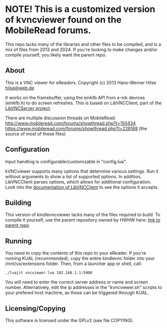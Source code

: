 # NOTE! This is a customized version of kvncviewer found on the MobileRead forums.
This repo lacks many of the libraries and other files to be compiled, and is a mix of files from 2013 and 2024. If you're looking to make changes and/or compile yourself, you likely want the parent repo.

## About

This is a VNC viewer for eReaders.
Copyright (c) 2013 Hans-Werner Hilse <hilse@web.de>

It works on the framebuffer, using the einkfb API from e-ink devices (einkfb.h) to do screen refreshes.
This is based on LibVNCClient, part of the [LibVNCServer project](https://libvnc.github.io/).


There are multiple discussion threads on MobileRead:
<br>
http://www.mobileread.com/forums/showthread.php?t=150434
<br>
https://www.mobileread.com/forums/showthread.php?t=228168 (the source of most of these files)


## Configuration

Input handling is configurable/customizable in "config.lua".

kVNCviewer supports many options that determine various settings. Run it without arguments to show a list of supported options. In addition, LibVNCClient parses options, which allows for additional configuration. Look into the [documentation of LibVNCClient](https://libvnc.github.io/doc/html/group__libvncclient__api.html#gabb2299d1644f3cf38544eb97d2356475) to see the options it accepts.


## Building

This version of kindlevncviewer lacks many of the files required to build. To compile it yourself, use the parent repository owned by HWHW here: [link to parent repo](https://github.com/hwhw/kindlevncviewer)

## Running

You need to copy the contents of this repo to your eReader. If you're running KUAL (recommended), copy the entire kindlevnc folder into your /mnt/us/extensions folder. Then, from a launcher app or shell, call:

```
./luajit vncviewer.lua 192.168.1.1:5900
```

You will need to enter the correct server address or name and screen number.
Alternatively, edit the ip addresses in the "kvncviewer.sh" scripts to your prefered host machine, as those can be triggered through KUAL. 


## Licensing/Copying

This software is licensed under the GPLv2 (see file COPYING).
